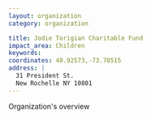 ```yaml
---
layout: organization
category: organization

title: Jodie Torigian Charitable Fund
impact_area: Children
keywords: 
coordinates: 40.92573,-73.78515
address: |
  31 President St.
  New Rochelle NY 10801
---
```

Organization's overview

